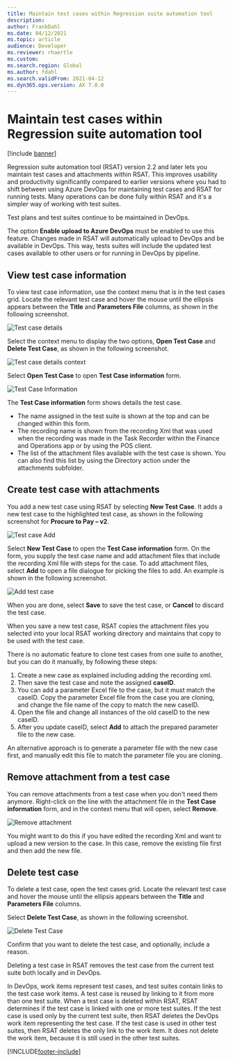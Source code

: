 ```yaml
---
title: Maintain test cases within Regression suite automation tool
description: 
author: FrankDahl
ms.date: 04/12/2021
ms.topic: article
audience: Developer
ms.reviewer: rhaertle
ms.custom:
ms.search.region: Global
ms.author: fdahl
ms.search.validFrom: 2021-04-12
ms.dyn365.ops.version: AX 7.0.0
---
```


# Maintain test cases within Regression suite automation tool

[!include [banner](../../includes/banner.md)]

Regression suite automation tool (RSAT) version 2.2 and later lets you maintain test cases and attachments within RSAT. This improves usability and productivity significantly compared to earlier versions where you had to shift between using Azure DevOps for maintaining test cases and RSAT for running tests. Many operations can be done fully within RSAT and it's a simpler way of working with test suites.

Test plans and test suites continue to be maintained in DevOps.

The option **Enable upload to Azure DevOps** must be enabled to use this feature. Changes made in RSAT will automatically upload to DevOps and be available in DevOps. This way, tests suites will include the updated test cases available to other users or for running in DevOps by pipeline.

## View test case information

To view test case information, use the context menu that is in the test cases grid. Locate the relevant test case and hover the mouse until the ellipsis appears between the **Title** and **Parameters File** columns, as shown in the following screenshot.

![Test case details](media/test-case-details.PNG)

Select the context menu to display the two options, **Open Test Case** and **Delete Test Case**, as shown in the following screenshot.

![Test case details context](media/test-case-details-context.PNG)

Select **Open Test Case** to open **Test Case information** form.

![Test Case Information](media/test-case-information.png)

The **Test Case information** form shows details the test case.

+ The name assigned in the test suite is shown at the top and can be changed within this form.
+ The recording name is shown from the recording Xml that was used when the recording was made in the Task Recorder within the Finance and Operations app or by using the POS client.
+ The list of the attachment files available with the test case is shown. You can also find this list by using the Directory action under the attachments subfolder.

## Create test case with attachments

You add a new test case using RSAT by selecting **New Test Case**. It adds a new test case to the highlighted test case, as shown in the following screenshot for **Procure to Pay – v2**.

![Test case Add](media/test-case-add.PNG)

Select **New Test Case** to open the **Test Case information** form. On the form, you supply the test case name and add attachment files that include the recording Xml file with steps for the case. To add attachment files, select **Add** to open a file dialogue for picking the files to add. An example is shown in the following screenshot.

![Add test case](media/add-test-case.PNG)

When you are done, select **Save** to save the test case, or **Cancel** to discard the test case.

When you save a new test case, RSAT copies the attachment files you selected into your local RSAT working directory and maintains that copy to be used with the test case.

There is no automatic feature to clone test cases from one suite to another, but you can do it manually, by following these steps:

1. Create a new case as explained including adding the recording xml.
2. Then save the test case and note the assigned **caseID**.
3. You can add a parameter Excel file to the case, but it must match the caseID. Copy the parameter Excel file from the case you are cloning, and change the file name of the copy to match the new caseID.
4. Open the file and change all instances of the old caseID to the new caseID.
5. After you update caseID, select **Add** to attach the prepared parameter file to the new case.

An alternative approach is to generate a parameter file with the new case first, and manually edit this file to match the parameter file you are cloning.

## Remove attachment from a test case

You can remove attachments from a test case when you don't need them anymore. Right-click on the line with the attachment file in the **Test Case information** form, and in the context menu that will open, select **Remove**.

![Remove attachment](media/remove-attachment.png)

You might want to do this if you have edited the recording Xml and want to upload a new version to the case. In this case, remove the existing file first and then add the new file.

## Delete test case

To delete a test case, open the test cases grid. Locate the relevant test case and hover the mouse until the ellipsis appears between the **Title** and **Parameters File** columns.

Select **Delete Test Case**, as shown in the following screenshot.

![Delete Test Case](media/delete-test-case.PNG)

Confirm that you want to delete the test case, and optionally, include a reason.

Deleting a test case in RSAT removes the test case from the current test suite both locally and in DevOps.

In DevOps, work items represent test cases, and test suites contain links to the test case work items. A test case is reused by linking to it from more than one test suite. When a test case is deleted within RSAT, RSAT determines if the test case is linked with one or more test suites. If the test case is used only by the current test suite, then RSAT deletes the DevOps work item representing the test case. If the test case is used in other test suites, then RSAT deletes the only link to the work item. It does not delete the work item, because it is still used in the other test suites.

[!INCLUDE[footer-include](../../../../includes/footer-banner.md)]
